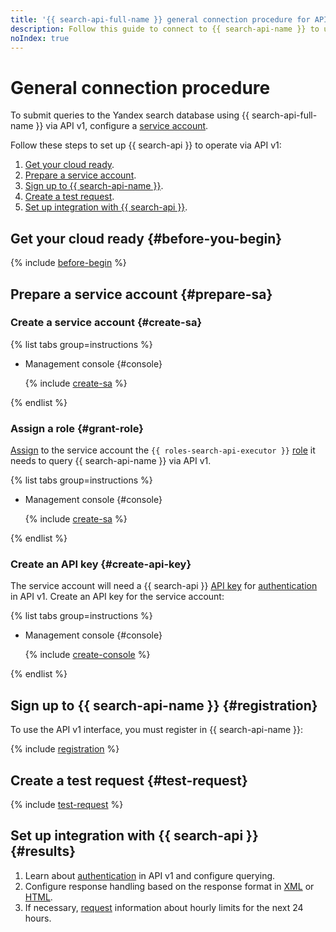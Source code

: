```yaml
---
title: '{{ search-api-full-name }} general connection procedure for API v1'
description: Follow this guide to connect to {{ search-api-name }} to use it via API v1.
noIndex: true
---
```


# General connection procedure

To submit queries to the Yandex search database using {{ search-api-full-name }} via API v1, configure a [service account](../../iam/concepts/users/service-accounts.md). 

Follow these steps to set up {{ search-api }} to operate via API v1:

1. [Get your cloud ready](#before-you-begin).
1. [Prepare a service account](#prepare-sa).
1. [Sign up to {{ search-api-name }}](#registration).
1. [Create a test request](#test-request).
1. [Set up integration with {{ search-api }}](#results).


## Get your cloud ready {#before-you-begin}

{% include [before-begin](../../_tutorials/_tutorials_includes/before-you-begin.md) %}

## Prepare a service account {#prepare-sa}

### Create a service account {#create-sa}

{% list tabs group=instructions %}

- Management console {#console}

  {% include [create-sa](../../_includes/iam/create-sa-via-console-without-role.md) %}

{% endlist %}

### Assign a role {#grant-role}

[Assign](../../iam/operations/sa/assign-role-for-sa.md#binding-role-resource) to the service account the `{{ roles-search-api-executor }}` [role](../security/index.md#search-api-executor) it needs to query {{ search-api-name }} via API v1.

{% list tabs group=instructions %}

- Management console {#console}

  {% include [create-sa](../../_includes/grant-role-console-sa.md) %}

{% endlist %}

### Create an API key {#create-api-key}

The service account will need a {{ search-api }} [API key](../../iam/concepts/authorization/api-key.md) for [authentication](./auth.md) in API v1. Create an API key for the service account:

{% list tabs group=instructions %}

- Management console {#console}

  {% include [create-console](../../_includes/iam/create-api-key-console.md) %}  

{% endlist %}

## Sign up to {{ search-api-name }} {#registration}

To use the API v1 interface, you must register in {{ search-api-name }}:

{% include [registration](../../_includes/search-api/registration.md) %}

## Create a test request {#test-request}

{% include [test-request](../../_includes/search-api/test-request.md) %}


## Set up integration with {{ search-api }} {#results}

1. Learn about [authentication](./auth.md) in API v1 and configure querying.
1. Configure response handling based on the response format in [XML](../concepts/response.md) or [HTML](../concepts/html-response.md).
1. If necessary, [request](../concepts/limits.md) information about hourly limits for the next 24 hours.